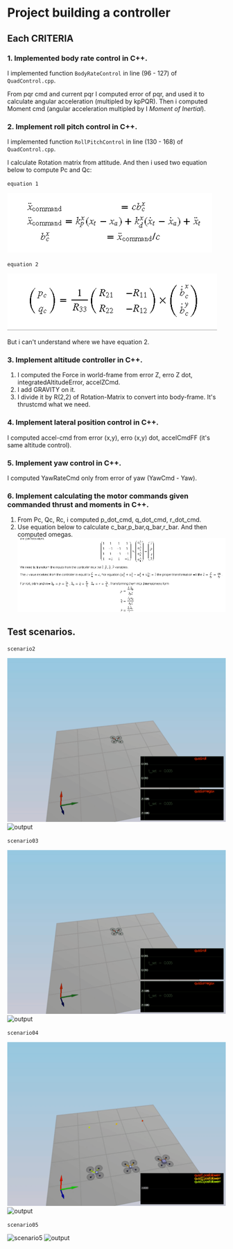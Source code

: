 # Project building a controller #

## Each CRITERIA ##

### 1. Implemented body rate control in C++. ###

I implemented function `BodyRateControl` in line (96 - 127) of `QuadControl.cpp`.

From pqr cmd and current pqr I computed error of pqr, and used it to calculate angular acceleration (multipled by kpPQR). Then i computed Moment cmd (angular acceleration multipled by I *Moment of Inertial*).

### 2. Implement roll pitch control in C++. ###

I implemented function `RollPitchControl` in line (130 - 168) of `QuadControl.cpp`.

I calculate Rotation matrix from attitude. And then i used two equation below to compute Pc and Qc:

`equation 1`

![equation1](./animations/rollpitch_equation1.png)

`equation 2`

![equation2](./animations/rollpitch_equation2.png)

But i can't understand where we have equation 2.

### 3. Implement altitude controller in C++. ###

1. I computed the Force in world-frame from error Z, erro Z dot, integratedAltitudeError, accelZCmd.
2. I add GRAVITY on it.
3. I divide it by R(2,2) of Rotation-Matrix to convert into body-frame. It's thrustcmd what we need.

### 4. Implement lateral position control in C++. ###

I computed accel-cmd from error (x,y), erro (x,y) dot, accelCmdFF (it's same altitude control).

### 5. Implement yaw control in C++. ###

I computed YawRateCmd only from error of yaw (YawCmd - Yaw).

### 6. Implement calculating the motor commands given commanded thrust and moments in C++. ###

1. From Pc, Qc, Rc, i computed p_dot_cmd, q_dot_cmd, r_dot_cmd.
2. Use equation below to calculate c_bar,p_bar,q_bar,r_bar. And then computed omegas.
 ![equation](./animations/omega_equation.png)
 
## Test scenarios. ##
 
`scenario2`
 
![scenario2](./animations/scenario2.gif)
![output](./animations/)

`scenario03`
 
![scenario3](./animations/scenario2.gif)
![output](./animations/)
 
`scenario04`

![scenario4](./animations/scenario4.gif)
![output](./animations/)
 
`scenario05`

![scenario5](./animations/scenario5.gif)
![output](./animations/)
 
 
